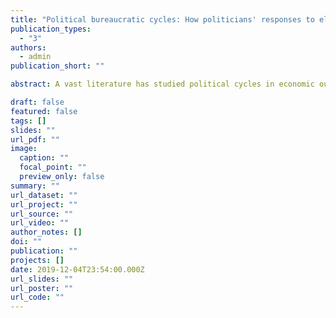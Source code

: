 ```yaml
---
title: "Political bureaucratic cycles: How politicians' responses to electoral incentives and anti-corruption policies disrupt the bureaucracy and service delivery around elections"
publication_types:
  - "3"
authors:
  - admin
publication_short: ""

abstract: A vast literature has studied political cycles in economic outcomes and economic policy tools (political business and political budget cycles, respectively). I identify a related phenomenon, which I call political bureaucratic cycles: electoral cycles in the hiring and firing of bureaucrats and in the activities of public employees, which emerge as a result of the combination of electoral incentives and legal rules imposed to limit the use of public employment for electioneering. Empirically, I leverage administrative, identified, contract-level data on the universe of municipal employees in Brazil between 2002 and 2016 to measure political bureaucratic cycles. Hires and dismissals of municipal personnel show markedly cyclical patterns around elections, which are shaped by both incumbents' electoral incentives and their reaction to anti-corruption policies that constrain hiring and firing around elections. Cycles are most pronounced for temporary bureaucrats but are also detectable for civil service bureaucrats, which counters the received wisdom that civil service regimes isolate bureaucrats from political dynamics. Hiring and firing around elections are targeted at less educated people, which is consistent with political bureaucratic cycles partly responding to clientelistic strategies. Consistent with the clientelistic use of public employment, and the legal rigidities imposed on hiring around elections, pre-natal check-ups (a key output of the healthcare bureaucracy) are systematically lower around elections. Findings are grounded on, and complemented with, in-depth interviews with prosecutors, politicians and bureaucrats conducted in 7 states. The paper contributes to bridging the gap between the literatures on political budget/business cycles and on clientelism, two fields that have rarely been linked before.

draft: false
featured: false
tags: []
slides: ""
url_pdf: ""
image:
  caption: ""
  focal_point: ""
  preview_only: false
summary: ""
url_dataset: ""
url_project: ""
url_source: ""
url_video: ""
author_notes: []
doi: ""
publication: ""
projects: []
date: 2019-12-04T23:54:00.000Z
url_slides: ""
url_poster: ""
url_code: ""
---
```

